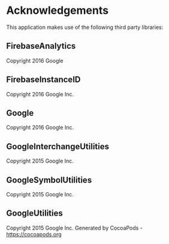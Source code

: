 # Acknowledgements
This application makes use of the following third party libraries:

## FirebaseAnalytics

Copyright 2016 Google

## FirebaseInstanceID

Copyright 2016 Google Inc.

## Google

Copyright 2016 Google Inc.

## GoogleInterchangeUtilities

Copyright 2015 Google Inc.

## GoogleSymbolUtilities

Copyright 2015 Google Inc.

## GoogleUtilities

Copyright 2015 Google Inc.
Generated by CocoaPods - https://cocoapods.org
